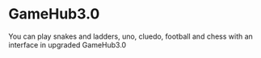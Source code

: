 # GameHub3.0
You can play snakes and ladders, uno, cluedo, football and chess with an interface in upgraded GameHub3.0
